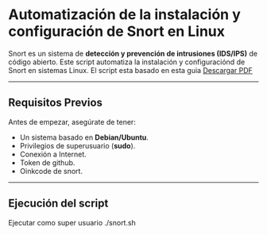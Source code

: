 # Automatización de la instalación y configuración de Snort en Linux

Snort es un sistema de **detección y prevención de intrusiones (IDS/IPS)** de código abierto. Este script automatiza la instalación y configuraciónd de Snort en sistemas Linux. 
El script esta basado en esta guia [Descargar PDF](snort3debian.pdf)

---

## **Requisitos Previos**

Antes de empezar, asegúrate de tener:

- Un sistema basado en **Debian/Ubuntu**.
- Privilegios de superusuario (**sudo**).
- Conexión a Internet.
- Token de github.
- Oinkcode de snort.

---

## **Ejecución del script**

Ejecutar como super usuario
./snort.sh



